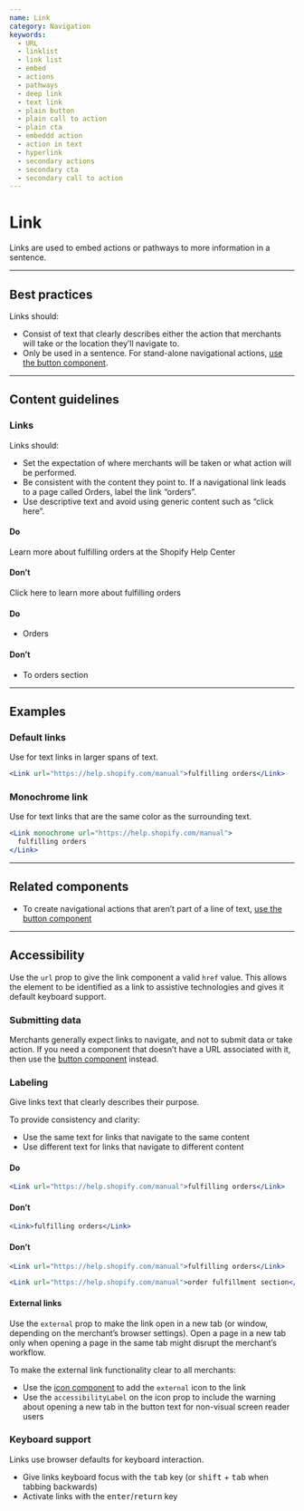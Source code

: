 ```yaml
---
name: Link
category: Navigation
keywords:
  - URL
  - linklist
  - link list
  - embed
  - actions
  - pathways
  - deep link
  - text link
  - plain button
  - plain call to action
  - plain cta
  - embeddd action
  - action in text
  - hyperlink
  - secondary actions
  - secondary cta
  - secondary call to action
---
```


# Link

Links are used to embed actions or pathways to more information in a sentence.

---

## Best practices

Links should:

- Consist of text that clearly describes either the action that merchants will take or the location they’ll navigate to.
- Only be used in a sentence. For stand-alone navigational actions, [use the button component](/components/actions/button).

---

## Content guidelines

### Links

Links should:

- Set the expectation of where merchants will be taken or what action will be performed.
- Be consistent with the content they point to. If a navigational link leads to a page called Orders, label the link “orders”.
- Use descriptive text and avoid using generic content such as “click here”.

<!-- usageblock -->

#### Do

Learn more about <a>fulfilling orders</a> at the Shopify Help Center

#### Don’t

<a>Click here</a> to learn more about fulfilling orders

<!-- end -->

<!-- usagelist -->

#### Do

- Orders

#### Don’t

- To orders section

<!-- end -->

---

## Examples

### Default links

Use for text links in larger spans of text.

```jsx
<Link url="https://help.shopify.com/manual">fulfilling orders</Link>
```

### Monochrome link

Use for text links that are the same color as the surrounding text.

```jsx
<Link monochrome url="https://help.shopify.com/manual">
  fulfilling orders
</Link>
```

---

## Related components

- To create navigational actions that aren’t part of a line of text, [use the button component](/components/actions/button)

---

## Accessibility

<!-- content-for: web -->

Use the `url` prop to give the link component a valid `href` value. This allows the element to be identified as a link to assistive technologies and gives it default keyboard support.

### Submitting data

Merchants generally expect links to navigate, and not to submit data or take action. If you need a component that doesn’t have a URL associated with it, then use the [button component](/components/actions/button) instead.

### Labeling

Give links text that clearly describes their purpose.

To provide consistency and clarity:

- Use the same text for links that navigate to the same content
- Use different text for links that navigate to different content

<!-- usageblock -->

#### Do

```jsx
<Link url="https://help.shopify.com/manual">fulfilling orders</Link>
```

#### Don’t

```jsx
<Link>fulfilling orders</Link>
```

#### Don’t

```jsx
<Link url="https://help.shopify.com/manual">fulfilling orders</Link>
```

```jsx
<Link url="https://help.shopify.com/manual">order fulfillment section</Link>
```

<!-- end -->

#### External links

Use the `external` prop to make the link open in a new tab (or window, depending on the merchant’s browser settings). Open a page in a new tab only when opening a page in the same tab might disrupt the merchant’s workflow.

To make the external link functionality clear to all merchants:

- Use the [icon component](/components/images-and-icons/icon) to add the `external` icon to the link
- Use the `accessibilityLabel` on the icon prop to include the warning about opening a new tab in the button text for non-visual screen reader users

### Keyboard support

Links use browser defaults for keyboard interaction.

- Give links keyboard focus with the <kbd>tab</kbd> key (or <kbd>shift</kbd> + <kbd>tab</kbd> when tabbing backwards)
- Activate links with the <kbd>enter</kbd>/<kbd>return</kbd> key

<!-- /content-for -->
